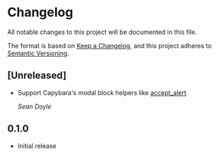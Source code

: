 # Changelog

All notable changes to this project will be documented in this file.

The format is based on [Keep a Changelog](https://keepachangelog.com/en/1.0.0/),
and this project adheres to [Semantic Versioning](https://semver.org/spec/v2.0.0.html).

## [Unreleased]

- Support Capybara's modal block helpers like [accept_alert][]

  *Sean Doyle*

[accept_alert]: https://rubydoc.info/github/teamcapybara/capybara/master/Capybara/Session:accept_alert

## 0.1.0

- Initial release
